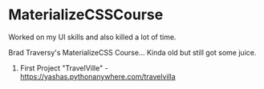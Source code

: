 # MaterializeCSSCourse
Worked on my UI skills and also killed a lot of time.

Brad Traversy's MaterializeCSS Course... Kinda old but still got some juice.

1) First Project "TravelVille" - https://yashas.pythonanywhere.com/travelvilla
